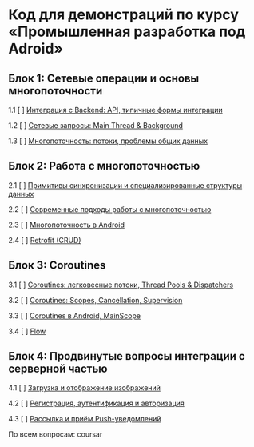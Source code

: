 # Код для демонстраций по курсу «Промышленная разработка под Adroid»

## Блок 1: Сетевые операции и основы многопоточности

1.1 [ ] [Интеграция с Backend: API, типичные формы интеграции](01_backend)

1.2 [ ] [Сетевые запросы: Main Thread & Background](02_mainthread)

1.3 [ ] [Многопоточность: потоки, проблемы общих данных](03_threads)

## Блок 2: Работа с многопоточностью

2.1 [ ] [Примитивы синхронизации и специализированные структуры данных](05_sync)

2.2 [ ] [Современные подходы работы с многопоточностью](06_current)

2.3 [ ] [Многопоточность в Android](07_android)

2.4 [ ] [Retrofit (CRUD)](08_crud)

## Блок 3: Coroutines

3.1 [ ] [Coroutines: легковесные потоки, Thread Pools & Dispatchers](09_coroutines)

3.2 [ ] [Coroutines: Scopes, Cancellation, Supervision](10_supervision)

3.3 [ ] [Coroutines в Android, MainScope](11_mainscope)

3.4 [ ] [Flow](12_flow)

## Блок 4: Продвинутые вопросы интеграции с серверной частью

4.1 [ ] [Загрузка и отображение изображений](13_images)

4.2 [ ] [Регистрация, аутентификация и авторизация](14_auth)

4.3 [ ] [Рассылка и приём Push-уведомлений](14_pushes)

По всем вопросам: coursar
